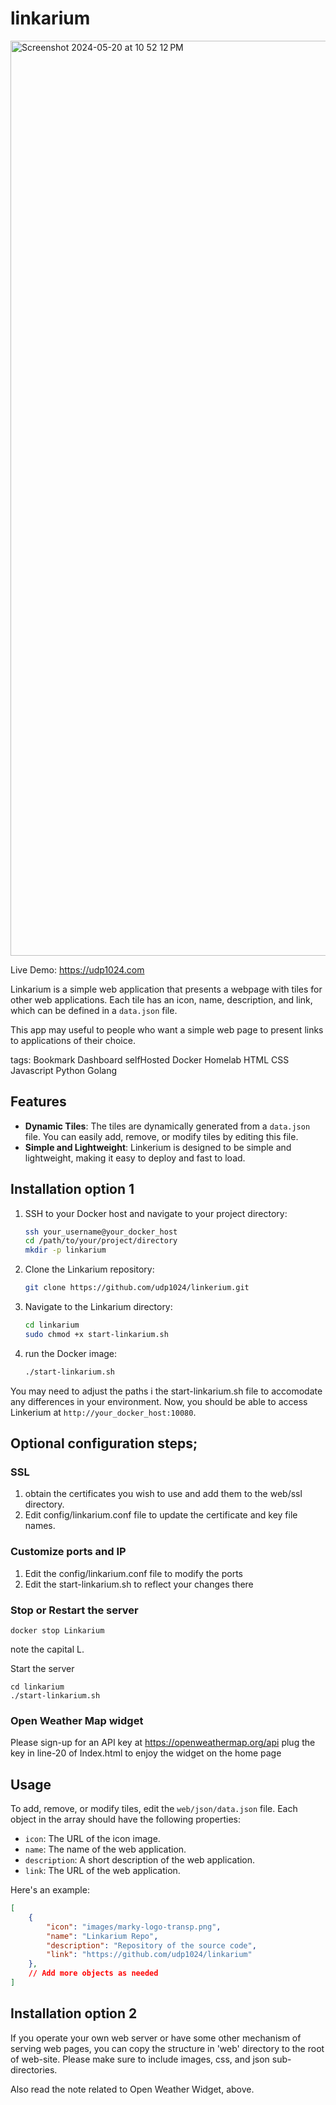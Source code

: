 # linkarium
<img width="1464" alt="Screenshot 2024-05-20 at 10 52 12 PM" src="https://github.com/udp1024/linkarium/assets/920084/5a75f1fd-4c1f-4fa6-8803-ce71e550c50f">

Live Demo: https://udp1024.com

Linkarium is a simple web application that presents a webpage with tiles for other web applications. Each tile has an icon, name, description, and link, which can be defined in a `data.json` file.

This app may useful to people who want a simple web page to present links to applications of their choice.

tags: Bookmark Dashboard selfHosted Docker Homelab HTML CSS Javascript Python Golang

## Features

- **Dynamic Tiles**: The tiles are dynamically generated from a `data.json` file. You can easily add, remove, or modify tiles by editing this file.
- **Simple and Lightweight**: Linkerium is designed to be simple and lightweight, making it easy to deploy and fast to load.

## Installation option 1

1. SSH to your Docker host and navigate to your project directory:

    ```bash
    ssh your_username@your_docker_host
    cd /path/to/your/project/directory
    mkdir -p linkarium
    ```

2. Clone the Linkarium repository:

    ```bash
    git clone https://github.com/udp1024/linkerium.git
    ```

3. Navigate to the Linkarium directory:

    ```bash
    cd linkarium
    sudo chmod +x start-linkarium.sh
    ```

4. run the Docker image:

    ```bash
    ./start-linkarium.sh
    ```
You may need to adjust the paths i the start-linkarium.sh file to accomodate any differences in your environment.
Now, you should be able to access Linkerium at `http://your_docker_host:10080`.

## Optional configuration steps;
### SSL
1. obtain the certificates you wish to use and add them to the web/ssl directory.
2. Edit config/linkarium.conf file to update the certificate and key file names.

### Customize ports and IP
1. Edit the config/linkarium.conf file to modify the ports
2. Edit the start-linkarium.sh to reflect your changes there

### Stop or Restart the server
```
docker stop Linkarium
```
note the capital L.

Start the server
```
cd linkarium
./start-linkarium.sh
```

### Open Weather Map widget
Please sign-up for an API key at https://openweathermap.org/api
plug the key in line-20 of Index.html to enjoy the widget on the home page

## Usage

To add, remove, or modify tiles, edit the `web/json/data.json` file. Each object in the array should have the following properties:

- `icon`: The URL of the icon image.
- `name`: The name of the web application.
- `description`: A short description of the web application.
- `link`: The URL of the web application.

Here's an example:

```json
[
    {
        "icon": "images/marky-logo-transp.png",
        "name": "Linkarium Repo",
        "description": "Repository of the source code",
        "link": "https://github.com/udp1024/linkarium"
    },
    // Add more objects as needed
]
```
## Installation option 2
If you operate your own web server or have some other mechanism of serving web pages, you can copy the structure in 'web' directory to the root of web-site. Please make sure to include images, css, and json sub-directories.

Also read the note related to Open Weather Widget, above.
